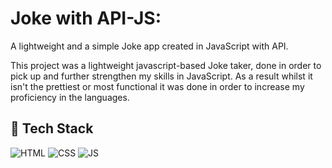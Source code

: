 # Joke with API-JS:

A lightweight and a simple Joke app created in JavaScript with API.

This project was a lightweight javascript-based Joke taker, done in order to pick up and further strengthen my skills in JavaScript. 
As a result whilst it isn't the prettiest or most functional it  was done in order to increase my proficiency in the languages.


## 📌 Tech Stack
![HTML](https://img.shields.io/badge/html5%20-%23E34F26.svg?&style=for-the-badge&logo=html5&logoColor=white)
![CSS](https://img.shields.io/badge/css3%20-%231572B6.svg?&style=for-the-badge&logo=css3&logoColor=white)
![JS](https://img.shields.io/badge/javascript%20-%23323330.svg?&style=for-the-badge&logo=javascript&logoColor=%23F7DF1E)
